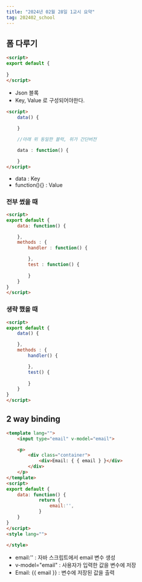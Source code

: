 ```yaml
---
title: "2024년 02월 28일 1교시 요약"
tag: 202402_school
---
```


## 폼 다루기

```html
<script>
export default {
    
}
</script>
```

- Json 블록
- Key, Value 로 구성되어야한다.

```html
<script>
    data() {
        
    } 

    //아래 위 동일한 블럭, 위가 간단버전

    data : function() {

    }
</script>
```

- data : Key
- function(){} : Value

### 전부 썼을 때

```html
<script>
export default {
    data: function() {

    },
    methods : {
        handler : function() {

        },
        test : function() {
            
        }
    }   
}
</script>
```

### 생략 했을 때

```html
<script>
export default {
    data() {

    },
    methods : {
        handler() {

        },
        test() {
            
        }
    }   
}
</script>
```

## 2 way binding

```html
<template lang="">
    <input type="email" v-model="email">

    <p>
        <div class="container">
            <div>Email: { { email } }</div>
        </div>
    </p>
</template>
<script>
export default {
    data: function() {
            return {
                email:'',
            }
    }  
}
</script>
<style lang="">
    
</style>
```

- email:'' : 자바 스크립트에서 email 변수 생성
- v-model="email" : 사용자가 입력한 값을 변수에 저장
- Email: {{ email }} : 변수에 저장된 값을 출력